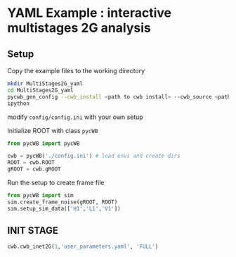 # YAML Example : interactive multistages 2G analysis

## Setup

Copy the example files to the working directory

```bash
mkdir MultiStages2G_yaml
cd MultiStages2G_yaml
pycwb_gen_config --cwb_install <path to cwb install> --cwb_source <path to cwb source> --work_dir <path to work dir>
ipython
```

modify `config/config.ini` with your own setup

Initialize ROOT with class `pycWB` 

```python
from pycWB import pycWB

cwb = pycWB('./config.ini') # load envs and create dirs
ROOT = cwb.ROOT
gROOT = cwb.gROOT
```

Run the setup to create frame file
```python
from pycWB import sim
sim.create_frame_noise(gROOT, ROOT)
sim.setup_sim_data(['H1','L1','V1'])
```

## INIT STAGE

```python
cwb.cwb_inet2G(1,'user_parameters.yaml', 'FULL')
```